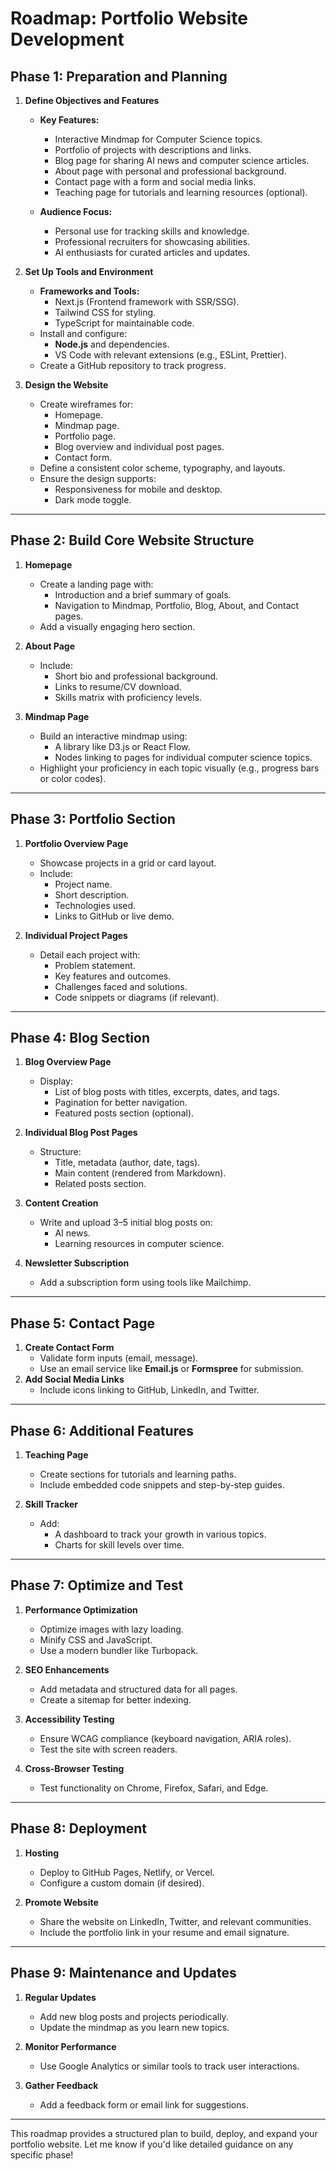 # Roadmap: Portfolio Website Development

## Phase 1: Preparation and Planning
1. **Define Objectives and Features**
   - **Key Features:**
     - Interactive Mindmap for Computer Science topics.
     - Portfolio of projects with descriptions and links.
     - Blog page for sharing AI news and computer science articles.
     - About page with personal and professional background.
     - Contact page with a form and social media links.
     - Teaching page for tutorials and learning resources (optional).

   - **Audience Focus:**
     - Personal use for tracking skills and knowledge.
     - Professional recruiters for showcasing abilities.
     - AI enthusiasts for curated articles and updates.

2. **Set Up Tools and Environment**
   - **Frameworks and Tools:**
     - Next.js (Frontend framework with SSR/SSG).
     - Tailwind CSS for styling.
     - TypeScript for maintainable code.
   - Install and configure:
     - **Node.js** and dependencies.
     - VS Code with relevant extensions (e.g., ESLint, Prettier).
   - Create a GitHub repository to track progress.

3. **Design the Website**
   - Create wireframes for:
     - Homepage.
     - Mindmap page.
     - Portfolio page.
     - Blog overview and individual post pages.
     - Contact form.
   - Define a consistent color scheme, typography, and layouts.
   - Ensure the design supports:
     - Responsiveness for mobile and desktop.
     - Dark mode toggle.

---

## Phase 2: Build Core Website Structure
1. **Homepage**
   - Create a landing page with:
     - Introduction and a brief summary of goals.
     - Navigation to Mindmap, Portfolio, Blog, About, and Contact pages.
   - Add a visually engaging hero section.

2. **About Page**
   - Include:
     - Short bio and professional background.
     - Links to resume/CV download.
     - Skills matrix with proficiency levels.

3. **Mindmap Page**
   - Build an interactive mindmap using:
     - A library like D3.js or React Flow.
     - Nodes linking to pages for individual computer science topics.
   - Highlight your proficiency in each topic visually (e.g., progress bars or color codes).

---

## Phase 3: Portfolio Section
1. **Portfolio Overview Page**
   - Showcase projects in a grid or card layout.
   - Include:
     - Project name.
     - Short description.
     - Technologies used.
     - Links to GitHub or live demo.

2. **Individual Project Pages**
   - Detail each project with:
     - Problem statement.
     - Key features and outcomes.
     - Challenges faced and solutions.
     - Code snippets or diagrams (if relevant).

---

## Phase 4: Blog Section
1. **Blog Overview Page**
   - Display:
     - List of blog posts with titles, excerpts, dates, and tags.
     - Pagination for better navigation.
     - Featured posts section (optional).

2. **Individual Blog Post Pages**
   - Structure:
     - Title, metadata (author, date, tags).
     - Main content (rendered from Markdown).
     - Related posts section.

3. **Content Creation**
   - Write and upload 3–5 initial blog posts on:
     - AI news.
     - Learning resources in computer science.

4. **Newsletter Subscription**
   - Add a subscription form using tools like Mailchimp.

---

## Phase 5: Contact Page
1. **Create Contact Form**
   - Validate form inputs (email, message).
   - Use an email service like **Email.js** or **Formspree** for submission.
2. **Add Social Media Links**
   - Include icons linking to GitHub, LinkedIn, and Twitter.

---

## Phase 6: Additional Features
1. **Teaching Page**
   - Create sections for tutorials and learning paths.
   - Include embedded code snippets and step-by-step guides.

2. **Skill Tracker**
   - Add:
     - A dashboard to track your growth in various topics.
     - Charts for skill levels over time.

---

## Phase 7: Optimize and Test
1. **Performance Optimization**
   - Optimize images with lazy loading.
   - Minify CSS and JavaScript.
   - Use a modern bundler like Turbopack.

2. **SEO Enhancements**
   - Add metadata and structured data for all pages.
   - Create a sitemap for better indexing.

3. **Accessibility Testing**
   - Ensure WCAG compliance (keyboard navigation, ARIA roles).
   - Test the site with screen readers.

4. **Cross-Browser Testing**
   - Test functionality on Chrome, Firefox, Safari, and Edge.

---

## Phase 8: Deployment
1. **Hosting**
   - Deploy to GitHub Pages, Netlify, or Vercel.
   - Configure a custom domain (if desired).

2. **Promote Website**
   - Share the website on LinkedIn, Twitter, and relevant communities.
   - Include the portfolio link in your resume and email signature.

---

## Phase 9: Maintenance and Updates
1. **Regular Updates**
   - Add new blog posts and projects periodically.
   - Update the mindmap as you learn new topics.

2. **Monitor Performance**
   - Use Google Analytics or similar tools to track user interactions.

3. **Gather Feedback**
   - Add a feedback form or email link for suggestions.

---

This roadmap provides a structured plan to build, deploy, and expand your portfolio website. Let me know if you'd like detailed guidance on any specific phase!
